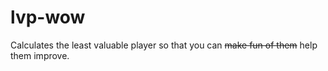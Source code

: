 # lvp-wow

Calculates the least valuable player so that you can ~~make fun of them~~ help them improve.
